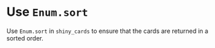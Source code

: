 # Use `Enum.sort`

Use `Enum.sort` in `shiny_cards` to ensure that the cards are returned in a sorted order.